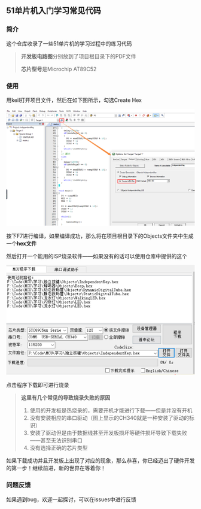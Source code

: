 ## 51单片机入门学习常见代码

### 简介

这个仓库收录了一些51单片机的学习过程中的练习代码

> **开发板电路图**分别放到了项目根目录下的PDF文件
>
> **芯片型号**是Microchip AT89C52



### 使用

用keil打开项目文件，然后在如下图所示，勾选Create Hex

![](./README_PICS/1.png)

按下F7进行编译，如果编译成功，那么将在项目根目录下的Objects文件夹中生成一个**hex文件**

然后打开一个能用的ISP烧录软件——如果没有的话可以使用仓库中提供的这个

![这里使用的是另外一个](./README_PICS/2.png)

点击程序下载即可进行烧录

> **这里有几个常见的导致烧录失败的原因**
>
> 1. 使用的开发板是热烧录的，需要开机才能进行下载——但是并没有开机
> 2. 没有安装相应的串口驱动（图上显示的CH340就是一种安装了驱动的标识）
> 3. 安装了驱动但是由于数据线甚至开发板损坏等硬件损坏导致下载失败——甚至无法识别串口
> 4. 没有选择正确的芯片类型

如果下载成功并且开发板上出现了对应的现象，那么恭喜，你已经迈出了硬件开发的第一步！继续前进，新的世界在等着你！

### 问题反馈

如果遇到bug，欢迎一起探讨，可以在issues中进行反馈
